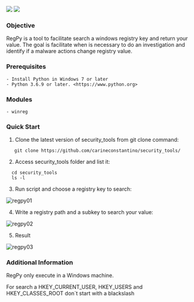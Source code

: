 <p>
 <img src="https://img.shields.io/badge/MWR-v.0.1-yellow" />
 <img src="https://img.shields.io/badge/python-v3.6.9-blue" />
 </p>
 
### Objective

RegPy is a tool to facilitate search a windows registry key and return your value. The goal is facilitate when is necessary to do an investigation and identify if a malware actions change registry value. 


### Prerequisites

```
- Install Python in Windows 7 or later
- Python 3.6.9 or later. <https://www.python.org>
```

### Modules

```
- winreg
```

### Quick Start

1. Clone the latest version of security_tools from git clone command:

 ```
    git clone https://github.com/carineconstantino/security_tools/
 ```
    
 2. Access security_tools folder and list it:
 
 ```
   cd security_tools
   ls -l
 ```
 
 3. Run script and choose a registry key to search: 
 
 ![regpy01](https://user-images.githubusercontent.com/53983340/82765366-a25bf680-9dec-11ea-893c-924bebea074a.png)
 
 4. Write a registry path and a subkey to search your value:
 
 ![regpy02](https://user-images.githubusercontent.com/53983340/82765414-36c65900-9ded-11ea-9644-8b204cc2965b.png)
 
 5. Result
 
 ![regpy03](https://user-images.githubusercontent.com/53983340/82765476-a5a3b200-9ded-11ea-8e7a-f4f5e63dd5ad.png)

 
 ### Additional Information
 
RegPy only execute in a Windows machine. 

For search a HKEY_CURRENT_USER, HKEY_USERS and HKEY_CLASSES_ROOT don´t start with a blackslash




